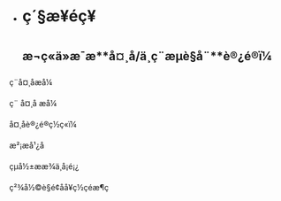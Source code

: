 * ç´§æ¥éç¥
  ============

    

  æ¬ç«ä»æ¯æ**å¤¸å/ä¸ç¨æµè§å¨**è®¿é®ï¼
  --------------------------------------------------

ç¨å¤¸åæå¼

ç¨ å¤¸å æå¼

å¤¸åè®¿é®ç½ç«ï¼

æ²¡æå¹¿å

çµå½±æ­æ¾ä¸å¡é¡¿

ç²¾å½©è§é¢å­å¥ç½çéæ¶ç
